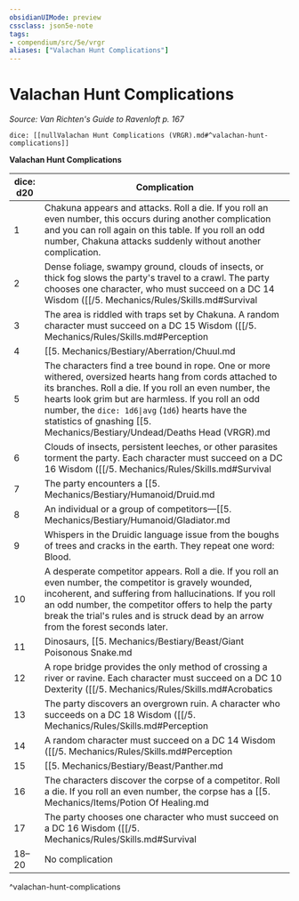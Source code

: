 ```yaml
---
obsidianUIMode: preview
cssclass: json5e-note
tags:
- compendium/src/5e/vrgr
aliases: ["Valachan Hunt Complications"]
---
```

# Valachan Hunt Complications
*Source: Van Richten's Guide to Ravenloft p. 167* 

`dice: [[nullValachan Hunt Complications (VRGR).md#^valachan-hunt-complications]]`

**Valachan Hunt Complications**

| dice: d20 | Complication |
|-----------|--------------|
| 1 | Chakuna appears and attacks. Roll a die. If you roll an even number, this occurs during another complication and you can roll again on this table. If you roll an odd number, Chakuna attacks suddenly without another complication. |
| 2 | Dense foliage, swampy ground, clouds of insects, or thick fog slows the party's travel to a crawl. The party chooses one character, who must succeed on a DC 14 Wisdom ([[/5. Mechanics/Rules/Skills.md#Survival|")) check or the party's travel speed is reduced by half for the next hour (this is in addition to any speed reduction from difficult terrain"]]. |
| 3 | The area is riddled with traps set by Chakuna. A random character must succeed on a DC 15 Wisdom ([[/5. Mechanics/Rules/Skills.md#Perception|")"]] check or fall into a [[5. Mechanics/Traps Hazards/Pits.md|spiked pit]] (see the "Dungeon Master's Guide"). |
| 4 | [[5. Mechanics/Bestiary/Aberration/Chuul.md|Chuuls]], [[5. Mechanics/Bestiary/Plant/Vine Blight.md|vine blights]], or [[5. Mechanics/Bestiary/Undead/Zombie Plague Spreader (VRGR).md|zombie plague spreaders]] (see "chapter 5") ambush the party. |
| 5 | The characters find a tree bound in rope. One or more withered, oversized hearts hang from cords attached to its branches. Roll a die. If you roll an even number, the hearts look grim but are harmless. If you roll an odd number, the `dice: 1d6\|avg` (`1d6`) hearts have the statistics of gnashing [[5. Mechanics/Bestiary/Undead/Deaths Head (VRGR).md|death's heads]] (see "chapter 5") and attack. |
| 6 | Clouds of insects, persistent leeches, or other parasites torment the party. Each character must succeed on a DC 16 Wisdom ([[/5. Mechanics/Rules/Skills.md#Survival|")"]] check or gain 1 level of [[/5. Mechanics/Rules/Conditions.md#exhaustion|exhaustion]]. Creatures immune to disease suffer no ill effects from the parasites. |
| 7 | The party encounters a [[5. Mechanics/Bestiary/Humanoid/Druid.md|druid]], [[5. Mechanics/Bestiary/Fey/Green Hag.md|green hag]], or [[5. Mechanics/Bestiary/Monstrosity/Displacer Beast.md|displacer beast]] that is not part of the hunt. If a character succeeds on a DC 16 Charisma ([[/5. Mechanics/Rules/Skills.md#Persuasion|")"]] check, that creature shows them a route that allows them to move at double their speed for the next hour and avoid rolling on this table at the end of that time. |
| 8 | An individual or a group of competitors—[[5. Mechanics/Bestiary/Humanoid/Gladiator.md|gladiators]], [[5. Mechanics/Bestiary/Humanoid/Scout.md|scouts]], or [[5. Mechanics/Bestiary/Humanoid/Tribal Warrior.md|tribal warriors]]—attempts to ambush the party. |
| 9 | Whispers in the Druidic language issue from the boughs of trees and cracks in the earth. They repeat one word: Blood. |
| 10 | A desperate competitor appears. Roll a die. If you roll an even number, the competitor is gravely wounded, incoherent, and suffering from hallucinations. If you roll an odd number, the competitor offers to help the party break the trial's rules and is struck dead by an arrow from the forest seconds later. |
| 11 | Dinosaurs, [[5. Mechanics/Bestiary/Beast/Giant Poisonous Snake.md|giant poisonous snakes]], or [[5. Mechanics/Bestiary/Monstrosity/Hydra.md|hydras]] attack the party. |
| 12 | A rope bridge provides the only method of crossing a river or ravine. Each character must succeed on a DC 10 Dexterity ([[/5. Mechanics/Rules/Skills.md#Acrobatics|")"]] check to cross the bridge or fall 60 feet into the jungle or water below. The bridge has AC 11, 16 hit points, and immunity to poison and psychic damage. |
| 13 | The party discovers an overgrown ruin. A character who succeeds on a DC 18 Wisdom ([[/5. Mechanics/Rules/Skills.md#Perception|")"]] check spots a relief carving of a wicked-looking figure ripping out its own heart. |
| 14 | A random character must succeed on a DC 14 Wisdom ([[/5. Mechanics/Rules/Skills.md#Perception|")"]] check or fall into "quicksand" (see the "Dungeon Master's Guide"). |
| 15 | [[5. Mechanics/Bestiary/Beast/Panther.md|Panthers]], [[5. Mechanics/Bestiary/Monstrosity/Displacer Beast.md|displacer beasts]], or werepanthers ([[5. Mechanics/Bestiary/Humanoid/Weretiger.md|")"]] attempt to ambush the party. |
| 16 | The characters discover the corpse of a competitor. Roll a die. If you roll an even number, the corpse has a [[5. Mechanics/Items/Potion Of Healing.md|potion of healing]]. If you roll an odd number, the corpse's heart has been removed. |
| 17 | The party chooses one character who must succeed on a DC 16 Wisdom ([[/5. Mechanics/Rules/Skills.md#Survival|")"]] check. On a failed check, the party becomes lost. It takes the characters 1 hour to realize they are `dice: 1d4\|avg` (`1d4`) miles away from their assumed location in a disadvantageous direction. |
| 18–20 | No complication |
^valachan-hunt-complications